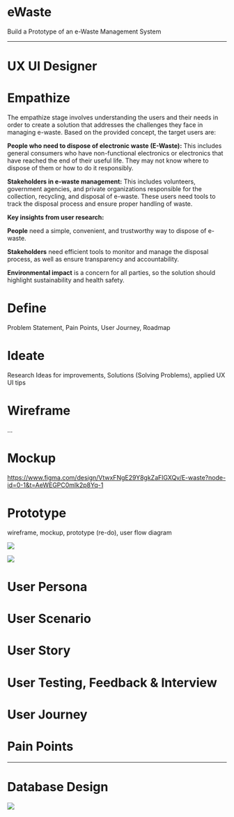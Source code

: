 # eWaste
Build a Prototype of an e-Waste Management System

---------------------------------------------------------------------------
# UX UI Designer


# Empathize 
The empathize stage involves understanding the users and their needs in order to create a solution that addresses the challenges they face in managing e-waste. Based on the provided concept, the target users are:

**People who need to dispose of electronic waste (E-Waste):** This includes general consumers who have non-functional electronics or electronics that have reached the end of their useful life. They may not know where to dispose of them or how to do it responsibly.

**Stakeholders in e-waste management:** This includes volunteers, government agencies, and private organizations responsible for the collection, recycling, and disposal of e-waste. These users need tools to track the disposal process and ensure proper handling of waste.

**Key insights from user research:**

**People** need a simple, convenient, and trustworthy way to dispose of e-waste.

**Stakeholders** need efficient tools to monitor and manage the disposal process, as well as ensure transparency and accountability.

**Environmental impact** is a concern for all parties, so the solution should highlight sustainability and health safety.


# Define
Problem Statement, Pain Points, User Journey, Roadmap

# Ideate
Research Ideas for improvements, Solutions (Solving Problems), applied UX UI tips 

# Wireframe
...

# Mockup 
https://www.figma.com/design/VtwxFNgE29Y8gkZaFlGXQv/E-waste?node-id=0-1&t=AeWEGPC0mlk2p8Yq-1

# Prototype 
wireframe, mockup, prototype (re-do), user flow diagram
<p>
  <img src = "https://github.com/user-attachments/assets/709dc2d9-5946-42fd-97b2-086bb6a19633"/>
</p>
<p>
  <img src = "https://github.com/user-attachments/assets/fe567461-dd00-43ad-bd95-57e96ae3bcce"/>
</p>

# User Persona

# User Scenario

# User Story

# User Testing, Feedback & Interview

# User Journey

# Pain Points

---------------------------------------------------------------------------

# Database Design
  <img src = "https://github.com/user-attachments/assets/50e8861f-98d2-492d-a67a-229a1ff45c28"/>
</p>



